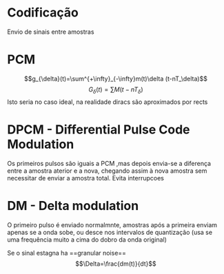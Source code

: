# Codificação

Envio de sinais entre amostras

# PCM

$$g_{\delta}(t)=\sum^{+\infty}_{-\infty}m(t)\delta (t-nT_\delta)$$
$$G_{\delta}(t)=\sum M(t-nT_\delta)$$
Isto seria no caso ideal, na realidade diracs são aproximados por rects

# DPCM - Differential Pulse Code Modulation

Os primeiros pulsos são iguais a PCM ,mas depois envia-se a diferença entre a amostra aterior e a nova, chegando assim à nova amostra sem necessitar de enviar a amostra total. Evita interrupcoes

# DM - Delta modulation

O primeiro pulso é enviado normalmnte, amostras após a primeira enviam apenas se a onda sobe, ou desce nos intervalos de quantização (usa se uma frequência muito a cima do dobro da onda original)

Se o sinal estagna ha ==granular noise==
$$\Delta=\frac{dm(t)}{dt}$$



